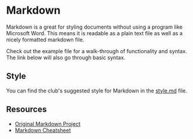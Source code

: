 # Markdown

Markdown is a great for styling documents without using a program like Microsoft Word. This means it is readable as a plain text file as well as a nicely formatted markdown file.

Check out the example file for a walk-through of functionality and syntax. The link below will also go through basic syntax.

## Style

You can find the club's suggested style for Markdown in the [style.md](style.md) file.

## Resources

- [Original Markdown Project](https://daringfireball.net/projects/markdown/syntax)
- [Markdown Cheatsheet](https://github.com/adam-p/markdown-here/wiki/Markdown-Cheatsheet)

